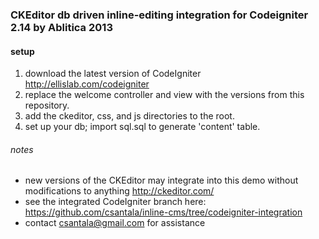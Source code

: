 ### CKEditor db driven inline-editing integration for Codeigniter 2.14 by Ablitica 2013
  
#### setup
1. download the latest version of CodeIgniter http://ellislab.com/codeigniter  
2. replace the welcome controller and view with the versions from this repository.  
3. add the ckeditor, css, and js directories to the root.  
4. set up your db; import sql.sql to generate 'content' table.  

###### notes
+ new versions of the CKEditor may integrate into this demo without modifications to anything http://ckeditor.com/
+ see the integrated CodeIgniter branch here: https://github.com/csantala/inline-cms/tree/codeigniter-integration
+ contact csantala@gmail.com for assistance
